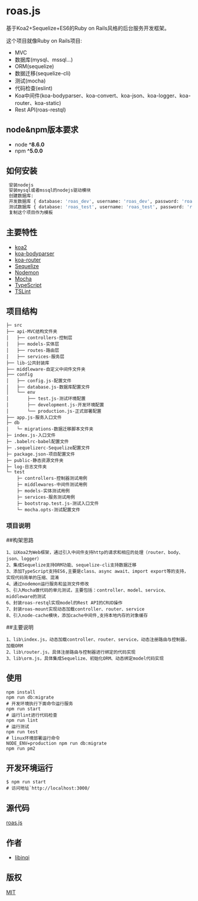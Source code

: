 # roas.js

基于Koa2+Sequelize+ES6的Ruby on Rails风格的后台服务开发框架。

这个项目就像Ruby on Rails项目:

* MVC
* 数据库(mysql、mssql...)
* ORM(sequelize)
* 数据迁移(sequelize-cli)
* 测试(mocha)
* 代码检查(eslint)
* Koa中间件(koa-bodyparser、koa-convert、koa-json、koa-logger、koa-router、koa-static)
* Rest API(roas-restql)

## node&npm版本要求

* node __^8.6.0__
* npm __^5.0.0__

## 如何安装

```bash
 安装nodejs
 安装mysql或者mssql的nodejs驱动模块
 创建数据库:
 开发数据库 { database: 'roas_dev', username: 'roas_dev', password: 'roas_dev' }
 测试数据库 { database: 'roas_test', username: 'roas_test', password: 'roas_test' }
 复制这个项目作为模板
```

## 主要特性

* [koa2](https://github.com/koajs/koa/tree/v2.x)
* [koa-bodyparser](https://github.com/koajs/bodyparser)
* [koa-router](https://github.com/alexmingoia/koa-router)
* [Sequelize](http://docs.sequelizejs.com/)
* [Nodemon](http://nodemon.io/)
* [Mocha](https://mochajs.org/)
* [TypeScript](https://typescriptlang.org)
* [TSLint](https://palantir.github.io/tslint)

## 项目结构

```
├─ src
├── api-MVC结构文件夹
│   ├── controllers-控制层
│   ├── models-实体层
│   ├── routes-路由层
│   ├── services-服务层
├── lib-公共封装库
├── middleware-自定义中间件文件夹
├── config
│   ├── config.js-配置文件
│   ├── database.js-数据库配置文件
│   └── env
│       ├── test.js-测试环境配置
│       ├── development.js-开发环境配置
│       └── production.js-正式部署配置
├── app.js-服务入口文件
├─ db
│   └─ migrations-数据迁移脚本文件夹
├─ index.js-入口文件
├─ .babelrc-babel配置文件
├─ .sequelizerc-Sequelize配置文件
├─ package.json-项目配置文件
├─ public-静态资源文件夹
├─ log-日志文件夹
└─ test
	├─ controllers-控制器测试用例
	├─ middlewares-中间件测试用例
	├─ models-实体测试用例
	├─ services-服务测试用例
	├─ bootstrap.test.js-测试入口文件
	└─ mocha.opts-测试配置文件
```

### 项目说明

##构架思路
```
1、以Koa2为Web框架，通过引入中间件支持http的请求和相应的处理（router、body、json、logger）
2、集成Sequelize支持ORM功能、sequelize-cli支持数据迁移
3、添加TypeScript支持ES6,主要是class、async await、import export等的支持，实现代码简单的压缩、混淆
4、通过nodemon运行服务和监测文件修改
5、引入Mocha做代码的单元测试，主要包括：controller、model、service、middleware的测试
6、封装roas-restql实现model的Rest API的CRUD操作
7、封装roas-mount实现动态加载controller、router、service
8、引入node-cache模块，添加cache中间件,支持本地内存的对象缓存
```

##主要说明
```
1、lib\index.js，动态加载controller、router、service，动态注册路由与控制器，加载ORM
2、lib\router.js，具体注册路由与控制器进行绑定的代码实现
3、lib\orm.js，具体集成Sequelize、初始化ORM、动态绑定model代码实现
```

## 使用

```
npm install
npm run db:migrate
# 开发环境执行下面命令运行服务
npm run start
# 运行lint进行代码检查
npm run lint
# 运行测试
npm run test
# linux环境部署运行命令
NODE_ENV=production npm run db:migrate
npm run pm2
```

## 开发环境运行

```
$ npm run start
# 访问地址`http://localhost:3000/
```

## 源代码
[roas.js](https://github.com/libinqi/roas.git)

## 作者
* [libinqi](https://github.com/libinqi)


## 版权
[MIT](https://github.com/libinqi/kails/roas/master/LICENSE.txt)
